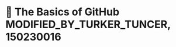 # :wave: The Basics of GitHub MODIFIED_BY_TURKER_TUNCER, 150230016

<!---
itu-itis24-tuncert23/itu-itis24-tuncert23 is a ✨ special ✨ repository because its `README.md` (this file) appears on your GitHub profile.
You can click the Preview link to take a look at your changes.
--->

